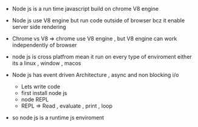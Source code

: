 * Node js is a run time javascript  build on chrome V8 engine
 - Node js use V8 engine but run code outside of browser bcz it enable server side rendering 
 
* Chrome vs V8 => chrome use V8 engine  , but V8 engine can work independently of browser

- node js is cross platfrom mean it run on every type of enviroment either its a linux , window , macos 

- Node js has event driven Architecture  , async and non blocking i/o

 
    * Lets write code 
     - first install node js
     - node REPL 
     - REPL => Read , evaluate , print  , loop

- so node js is a runtime js enviroment 